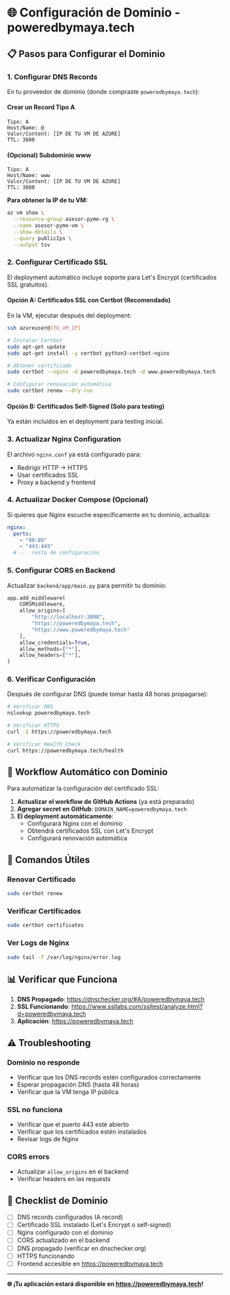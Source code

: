 # 🌐 Configuración de Dominio - poweredbymaya.tech

## 📋 Pasos para Configurar el Dominio

### 1. Configurar DNS Records

En tu proveedor de dominio (donde compraste `poweredbymaya.tech`):

#### Crear un Record Tipo A
```
Tipo: A
Host/Name: @
Valor/Content: [IP DE TU VM DE AZURE]
TTL: 3600
```

#### (Opcional) Subdominio www
```
Tipo: A
Host/Name: www
Valor/Content: [IP DE TU VM DE AZURE]
TTL: 3600
```

**Para obtener la IP de tu VM:**
```bash
az vm show \
  --resource-group asesor-pyme-rg \
  --name asesor-pyme-vm \
  --show-details \
  --query publicIps \
  --output tsv
```

### 2. Configurar Certificado SSL

El deployment automático incluye soporte para Let's Encrypt (certificados SSL gratuitos).

#### Opción A: Certificados SSL con Certbot (Recomendado)

En la VM, ejecutar después del deployment:

```bash
ssh azureuser@[TU_VM_IP]

# Instalar Certbot
sudo apt-get update
sudo apt-get install -y certbot python3-certbot-nginx

# Obtener certificado
sudo certbot --nginx -d poweredbymaya.tech -d www.poweredbymaya.tech

# Configurar renovación automática
sudo certbot renew --dry-run
```

#### Opción B: Certificados Self-Signed (Solo para testing)

Ya están incluidos en el deployment para testing inicial.

### 3. Actualizar Nginx Configuration

El archivo `nginx.conf` ya está configurado para:
- Redirigir HTTP → HTTPS
- Usar certificados SSL
- Proxy a backend y frontend

### 4. Actualizar Docker Compose (Opcional)

Si quieres que Nginx escuche específicamente en tu dominio, actualiza:

```yaml
nginx:
  ports:
    - "80:80"
    - "443:443"
  # ... resto de configuración
```

### 5. Configurar CORS en Backend

Actualizar `backend/app/main.py` para permitir tu dominio:

```python
app.add_middleware(
    CORSMiddleware,
    allow_origins=[
        "http://localhost:3000",
        "https://poweredbymaya.tech",
        "https://www.poweredbymaya.tech"
    ],
    allow_credentials=True,
    allow_methods=["*"],
    allow_headers=["*"],
)
```

### 6. Verificar Configuración

Después de configurar DNS (puede tomar hasta 48 horas propagarse):

```bash
# Verificar DNS
nslookup poweredbymaya.tech

# Verificar HTTPS
curl -I https://poweredbymaya.tech

# Verificar Health Check
curl https://poweredbymaya.tech/health
```

## 🚀 Workflow Automático con Dominio

Para automatizar la configuración del certificado SSL:

1. **Actualizar el workflow de GitHub Actions** (ya está preparado)
2. **Agregar secret en GitHub**: `DOMAIN_NAME=poweredbymaya.tech`
3. **El deployment automáticamente**:
   - Configurará Nginx con el dominio
   - Obtendrá certificados SSL con Let's Encrypt
   - Configurará renovación automática

## 🔧 Comandos Útiles

### Renovar Certificado
```bash
sudo certbot renew
```

### Verificar Certificados
```bash
sudo certbot certificates
```

### Ver Logs de Nginx
```bash
sudo tail -f /var/log/nginx/error.log
```

## 📊 Verificar que Funciona

1. **DNS Propagado**: https://dnschecker.org/#A/poweredbymaya.tech
2. **SSL Funcionando**: https://www.ssllabs.com/ssltest/analyze.html?d=poweredbymaya.tech
3. **Aplicación**: https://poweredbymaya.tech

## ⚠️ Troubleshooting

### Dominio no responde
- Verificar que los DNS records estén configurados correctamente
- Esperar propagación DNS (hasta 48 horas)
- Verificar que la VM tenga IP pública

### SSL no funciona
- Verificar que el puerto 443 esté abierto
- Verificar que los certificados estén instalados
- Revisar logs de Nginx

### CORS errors
- Actualizar `allow_origins` en el backend
- Verificar headers en las requests

## 🎯 Checklist de Dominio

- [ ] DNS records configurados (A record)
- [ ] Certificado SSL instalado (Let's Encrypt o self-signed)
- [ ] Nginx configurado con el dominio
- [ ] CORS actualizado en el backend
- [ ] DNS propagado (verificar en dnschecker.org)
- [ ] HTTPS funcionando
- [ ] Frontend accesible en https://poweredbymaya.tech

---

**🌐 ¡Tu aplicación estará disponible en https://poweredbymaya.tech!**

